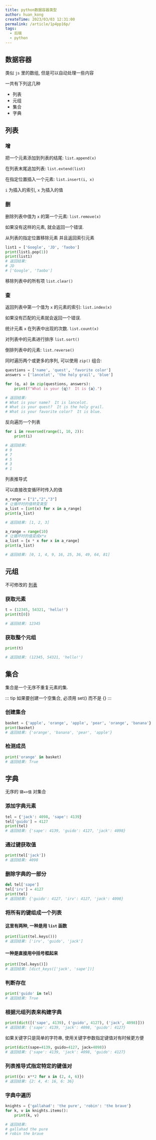 ```yaml
---
title: python数据容器类型
author: huan_kong
createTime: 2023/03/03 12:31:00
permalink: /article/1p4pp16p/
tags:
  - 后端
  - python
---
```


## 数据容器

类似 `js` 里的数组, 但是可以自动处理一些内容

一共有下列这几种

- 列表
- 元组
- 集合
- 字典

## 列表

### 增

把一个元素添加到列表的结尾: `list.append(x)`

在列表末尾追加列表: `list.extend(list)`

在指定位置插入一个元素: `list.insert(i, x)`

`i` 为插入的索引, `x` 为插入的值

### 删

删除列表中值为 `x` 的第一个元素: `list.remove(x)`

如果没有这样的元素, 就会返回一个错误.

从列表的指定位置移除元素 并且返回索引元素

```python
list1 = ['Google', 'JD', 'Taobo']
print(list1.pop(1))
print(list1)
# 返回结果:
# JD
# ['Google', 'Taobo']
```

移除列表中的所有项 `list.clear()`

### 查

返回列表中第一个值为 `x` 的元素的索引: `list.index(x)`

如果没有匹配的元素就会返回一个错误.

统计元素 `x` 在列表中出现的次数. `list.count(x)`

对列表中的元素进行排序 `list.sort()`

倒排列表中的元素: `list.reverse()`

同时遍历两个或更多的序列, 可以使用 `zip()` 组合:

```python
questions = ['name', 'quest', 'favorite color']
answers = ['lancelot', 'the holy grail', 'blue']

for (q, a) in zip(questions, answers):
    print(f"What is your {q}?  It is {a}.")

# 返回结果:
# What is your name?  It is lancelot.
# What is your quest?  It is the holy grail.
# What is your favorite color?  It is blue.
```

反向遍历一个列表

```python
for i in reversed(range(1, 10, 2)):
    print(i)

# 返回结果:
# 9
# 7
# 5
# 3
# 1
```

列表推导式

可以直接改变循环时传入的值

```python
a_range = ["1","2","3"]
# 让循环时的值转变类型
a_list = [int(x) for x in a_range]
print(a_list)

# 返回结果: [1, 2, 3]
```

```python
a_range = range(10)
# 让循环时的值变成x*x
a_list = [x * x for x in a_range]
print(a_list)

# 返回结果: [0, 1, 4, 9, 16, 25, 36, 49, 64, 81]
```

## 元组

不可修改的 [列表](#列表)

### 获取元素

```python
t = (12345, 54321, 'hello!')
print(t[0])

# 返回结果: 12345
```

### 获取整个元组

```python
print(t)

# 返回结果: (12345, 54321, 'hello!')
```

## 集合

集合是一个无序不重复元素的集.

::: tip
如果要创建一个空集合, 必须用 set() 而不是 {}
:::

### 创建集合

```python
basket = {'apple', 'orange', 'apple', 'pear', 'orange', 'banana'}
print(basket)
# 返回结果: {'orange', 'banana', 'pear', 'apple'}
```

### 检测成员

```python
print('orange' in basket)
# 返回结果: True
```

## 字典

无序的 `键=>值` 对集合

### 添加字典元素

```python
tel = {'jack': 4098, 'sape': 4139}
tel['guido'] = 4127
print(tel)
# 返回结果: {'sape': 4139, 'guido': 4127, 'jack': 4098}
```

### 通过键获取值

```python
print(tel['jack'])
# 返回结果: 4098
```

### 删除字典的一部分

```python
del tel['sape']
tel['irv'] = 4127
print(tel)
# 返回结果: {'guido': 4127, 'irv': 4127, 'jack': 4098}
```

### 将所有的键组成一个列表

#### 这里有两种, 一种是用 `list` 函数

```python
print(list(tel.keys()))
# 返回结果: ['irv', 'guido', 'jack']
```

#### 一种是直接用中括号框起来

```python
print([tel.keys()])
# 返回结果: [dict_keys(['jack', 'sape'])]
```

### 判断存在

```python
print('guido' in tel)
# 返回结果: True
```

### 根据元组列表来构建字典

```python
print(dict([('sape', 4139), ('guido', 4127), ('jack', 4098)]))
# 返回结果: {'sape': 4139, 'jack': 4098, 'guido': 4127}
```

如果关键字只是简单的字符串, 使用关键字参数指定键值对有时候更方便

```python
print(dict(sape=4139, guido=4127, jack=4098))
# 返回结果: {'sape': 4139, 'jack': 4098, 'guido': 4127}
```

### 列表推导式指定特定的键值对

```python
print({x: x**2 for x in (2, 4, 6)})
# 返回结果: {2: 4, 4: 16, 6: 36}
```

### 字典中遍历

```python
knights = {'gallahad': 'the pure', 'robin': 'the brave'}
for k, v in knights.items():
    print(k, v)

# 返回结果:
# gallahad the pure
# robin the brave
```
